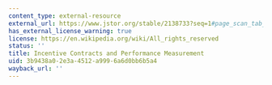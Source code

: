 ```yaml
---
content_type: external-resource
external_url: https://www.jstor.org/stable/2138733?seq=1#page_scan_tab_contents
has_external_license_warning: true
license: https://en.wikipedia.org/wiki/All_rights_reserved
status: ''
title: Incentive Contracts and Performance Measurement
uid: 3b9438a0-2e3a-4512-a999-6a6d0bb6b5a4
wayback_url: ''
---
```

